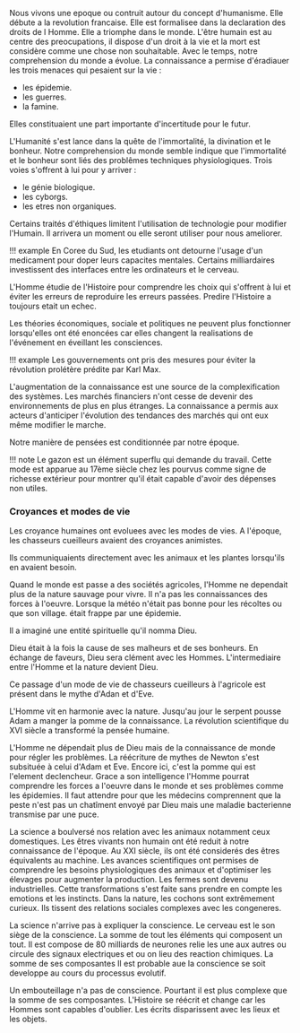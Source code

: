 Nous vivons une epoque ou contruit autour du concept d'humanisme. Elle débute a la revolution francaise. Elle est formalisee dans la declaration des droits de l Homme. Elle a triomphe dans le monde. L'être humain est au centre des preocupations, il dispose d'un droit à la vie et la mort est considère comme une chose non souhaitable. Avec le temps, notre comprehension du monde a évolue. La connaissance a permise d'éradiauer les trois menaces qui pesaient sur la vie :

* les épidemie.
* les guerres.
* la famine.

Elles constituaient une part importante d'incertitude pour le futur. 

L'Humanité s'est lance dans la quête de l'immortalité, la divination et le bonheur. Notre comprehension du monde semble indique que l'immortalité et le bonheur sont liés des problêmes techniques physiologiques. Trois voies s'offrent à lui pour y arriver :

* le génie biologique.
* les cyborgs.
* les etres non organiques.

Certains traités d'éthiques limitent l'utilisation de technologie pour modifier l'Humain. Il arrivera un moment ou elle seront utiliser pour nous ameliorer.

!!! example
    En Coree du Sud, les etudiants ont detourne l'usage d'un medicament pour doper leurs capacites mentales.
    Certains milliardaires investissent des interfaces entre les ordinateurs et le cerveau.

L'Homme étudie de l'Histoire pour comprendre les choix qui s'offrent à lui et éviter les erreurs de reproduire les erreurs passées.
Predire l'Histoire a toujours etait un echec.

Les théories économiques, sociale et politiques ne peuvent plus fonctionner lorsqu'elles ont été enoncées car elles changent la realisations de l'événement en éveillant les consciences.

!!! example
    Les gouvernements ont pris des mesures pour éviter la révolution prolétère prédite par Karl Max.

L'augmentation de la connaissance est une source de la complexification des systèmes. Les marchés financiers n'ont cesse de devenir des environnements de plus en plus étranges. La connaissance a permis aux acteurs d'anticiper l'évolution des tendances des marchés qui ont eux même modifier le marche.

Notre manière de pensées est conditionnée par notre époque.

!!! note
    Le gazon est un élément superflu qui demande du travail. Cette mode est apparue au 17ème siècle chez les pourvus comme signe de richesse extérieur pour montrer qu'il était capable d'avoir des dépenses non utiles.  

### Croyances et modes de vie

Les croyance humaines ont evoluees avec les modes de vies. A l'époque, les chasseurs cueilleurs avaient des croyances animistes.

Ils communiquaients directement avec les animaux et les plantes lorsqu'ils en avaient besoin.

Quand le monde est passe a des sociétés agricoles, l'Homme ne dependait plus de la nature sauvage pour vivre. Il n'a pas les connaissances des forces à l'oeuvre. Lorsque la météo n'était pas bonne pour les récoltes ou que son village. était frappe par une épidemie.

Il a imaginé une entité spirituelle qu'il nomma Dieu.

Dieu était à la fois la cause de ses malheurs et de ses bonheurs. En échange de faveurs, Dieu sera clément avec les Hommes. L'intermediaire entre l'Homme et la nature devient Dieu.

Ce passage d'un mode de vie de chasseurs cueilleurs à l'agricole est présent dans le mythe d'Adan et d'Eve.

L'Homme vit en harmonie avec la nature. Jusqu'au jour le serpent pousse Adam a manger la pomme de la connaissance. La révolution scientifique du XVI siècle a transformé la pensée humaine.

L'Homme ne dépendait plus de Dieu mais de la connaissance de monde pour régler les problèmes. La réécriture de mythes de Newton s'est subsituée à celui d'Adam et Eve. Encore ici, c'est la pomme qui est l'element declencheur. Grace a son intelligence l'Homme pourrat comprendre les forces a l'oeuvre dans le monde et ses problèmes comme les épidemies. Il faut attendre pour que les médecins comprennent que la peste n'est pas un chatîment envoyé par Dieu mais une maladie bacterienne transmise par une puce.

La science a boulversé nos relation avec les animaux notamment ceux domestiques. Les êtres vivants non humain ont été reduit à notre connaissance de l'époque. Au XXI siècle, ils ont été considerés des êtres équivalents au machine. Les avances scientifiques ont permises de comprendre les besoins physiologiques des animaux et d'optimiser les élevages pour augmenter la production.
Les fermes sont devenu industrielles. Cette transformations s'est faite sans prendre en compte les emotions et les instincts. Dans la nature, les cochons sont extrêmement curieux. Ils tissent des relations sociales complexes avec les congeneres.

La science n'arrive pas à expliquer la conscience. Le cerveau est le son siège de la conscience. La somme de tout les éléments qui composent un tout. Il est compose de 80 milliards de neurones relie les une aux autres ou circule des signaux electriques et ou on lieu des reaction chimiques. La somme de ses composantes Il est probable aue la conscience se soit developpe au cours du processus evolutif.

Un embouteillage n'a pas de conscience. Pourtant il est plus complexe que la somme de ses composantes. 
L'Histoire se réécrit et change car les Hommes sont capables d'oublier. Les écrits disparissent avec les lieux et les objets.
